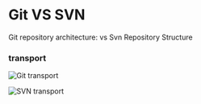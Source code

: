 # Git VS SVN

Git repository architecture: vs Svn Repository Structure

### transport

![Git transport](https://patrickzahnd.ch/uploads/git-transport-v1-1024x723.png)

![SVN transport](https://patrickzahnd.ch/uploads/svn-transport-v1.png)
